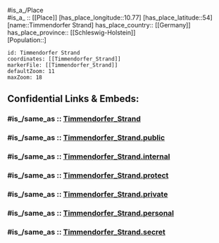 ﻿---
confidential: public
isDeleted: false
location:
- 54
- 10.77
mapmarker: city
mapzoom:
- 7
- 12
SpocWebEntityId: 34875
tags:
- geo/City
type: City
---

#is_a_/Place  
#is_a_ :: [[Place]] 
[has_place_longitude::10.77] 
[has_place_latitude::54] 
[name::Timmendorfer Strand] 
has_place_country:: [[Germany]]  
has_place_province:: [[Schleswig-Holstein]]  
[Population::] 



```leaflet
id: Timmendorfer Strand
coordinates: [[Timmendorfer_Strand]] 
markerFile: [[Timmendorfer_Strand]] 
defaultZoom: 11 
maxZoom: 18
```


## Confidential Links & Embeds: 

### #is_/same_as :: [Timmendorfer_Strand](/_Standards/Earth/Continent/Europe/Europe~Central/Germany/Germany~West/Schleswig-Holstein/counties~SH/Ostholstein/cities~Ostholstein/Timmendorfer_Strand.md) 

### #is_/same_as :: [Timmendorfer_Strand.public](/_public/Earth/Continent/Europe/Europe~Central/Germany/Germany~West/Schleswig-Holstein/counties~SH/Ostholstein/cities~Ostholstein/Timmendorfer_Strand.public.md) 

### #is_/same_as :: [Timmendorfer_Strand.internal](/_internal/Earth/Continent/Europe/Europe~Central/Germany/Germany~West/Schleswig-Holstein/counties~SH/Ostholstein/cities~Ostholstein/Timmendorfer_Strand.internal.md) 

### #is_/same_as :: [Timmendorfer_Strand.protect](/_protect/Earth/Continent/Europe/Europe~Central/Germany/Germany~West/Schleswig-Holstein/counties~SH/Ostholstein/cities~Ostholstein/Timmendorfer_Strand.protect.md) 

### #is_/same_as :: [Timmendorfer_Strand.private](/_private/Earth/Continent/Europe/Europe~Central/Germany/Germany~West/Schleswig-Holstein/counties~SH/Ostholstein/cities~Ostholstein/Timmendorfer_Strand.private.md) 

### #is_/same_as :: [Timmendorfer_Strand.personal](/_personal/Earth/Continent/Europe/Europe~Central/Germany/Germany~West/Schleswig-Holstein/counties~SH/Ostholstein/cities~Ostholstein/Timmendorfer_Strand.personal.md) 

### #is_/same_as :: [Timmendorfer_Strand.secret](/_secret/Earth/Continent/Europe/Europe~Central/Germany/Germany~West/Schleswig-Holstein/counties~SH/Ostholstein/cities~Ostholstein/Timmendorfer_Strand.secret.md)

